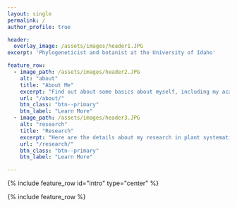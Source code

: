 ```yaml
---
layout: single
permalink: /
author_profile: true

header:
  overlay_image: /assets/images/header1.JPG
excerpt: 'Phylogeneticist and botanist at the University of Idaho'

feature_row:
  - image_path: /assets/images/header2.JPG
    alt: "about"
    title: "About Me"
    excerpt: "Find out about some basics about myself, including my academic history, and hobbies."
    url: "/about/"
    btn_class: "btn--primary"
    btn_label: "Learn More"
  - image_path: /assets/images/header3.JPG
    alt: "research"
    title: "Research"
    excerpt: "Here are the details about my research in plant systematics, phylogenetics, and evolution."
    url: "/research/"
    btn_class: "btn--primary"
    btn_label: "Learn More"

---
```


{% include feature_row id="intro" type="center" %}

{% include feature_row %}

